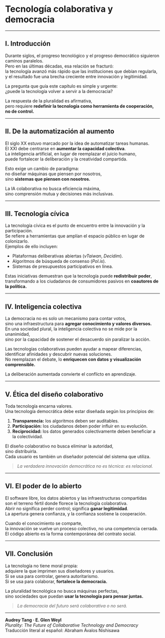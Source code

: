# Tecnología colaborativa y democracia

---

## I. Introducción

Durante siglos, el progreso tecnológico y el progreso democrático siguieron caminos paralelos.  
Pero en las últimas décadas, esa relación se fracturó:  
la tecnología avanzó más rápido que las instituciones que debían regularla,  
y el resultado fue una brecha creciente entre innovación y legitimidad.

La pregunta que guía este capítulo es simple y urgente:  
¿puede la tecnología volver a servir a la democracia?

La respuesta de la pluralidad es afirmativa,  
pero requiere **redefinir la tecnología como herramienta de cooperación, no de control.**

---

## II. De la automatización al aumento

El siglo XX estuvo marcado por la idea de automatizar tareas humanas.  
El XXI debe centrarse en **aumentar la capacidad colectiva**.  
La inteligencia artificial, en lugar de reemplazar el juicio humano,  
puede fortalecer la deliberación y la creatividad compartida.

Esto exige un cambio de paradigma:  
no diseñar máquinas que piensen por nosotros,  
sino **sistemas que piensen con nosotros.**

La IA colaborativa no busca eficiencia máxima,  
sino comprensión mutua y decisiones más inclusivas.

---

## III. Tecnología cívica

La tecnología cívica es el punto de encuentro entre la innovación y la participación.  
Se refiere a herramientas que amplían el espacio público en lugar de colonizarlo.  
Ejemplos de ello incluyen:
- Plataformas deliberativas abiertas (*vTaiwan*, *Decidim*).  
- Algoritmos de búsqueda de consenso (*Pol.is*).  
- Sistemas de presupuestos participativos en línea.  

Estas iniciativas demuestran que la tecnología puede **redistribuir poder**,  
transformando a los ciudadanos de consumidores pasivos en **coautores de la política.**

---

## IV. Inteligencia colectiva

La democracia no es solo un mecanismo para contar votos,  
sino una infraestructura para **agregar conocimiento y valores diversos.**  
En una sociedad plural, la inteligencia colectiva no se mide por la unanimidad,  
sino por la capacidad de sostener el desacuerdo sin paralizar la acción.

Las tecnologías colaborativas pueden ayudar a mapear diferencias,  
identificar afinidades y descubrir nuevas soluciones.  
No reemplazan el debate, lo **enriquecen con datos y visualización comprensible.**

La deliberación aumentada convierte el conflicto en aprendizaje.

---

## V. Ética del diseño colaborativo

Toda tecnología encarna valores.  
Una tecnología democrática debe estar diseñada según los principios de:
1. **Transparencia:** los algoritmos deben ser auditables.  
2. **Participación:** los ciudadanos deben poder influir en su evolución.  
3. **Reciprocidad:** los datos generados colectivamente deben beneficiar a la colectividad.  

El diseño colaborativo no busca eliminar la autoridad,  
sino distribuirla.  
Cada usuario es también un diseñador potencial del sistema que utiliza.

> *La verdadera innovación democrática no es técnica: es relacional.*

---

## VI. El poder de lo abierto

El software libre, los datos abiertos y las infraestructuras compartidas  
son el terreno fértil donde florece la tecnología colaborativa.  
Abrir no significa perder control; significa **ganar legitimidad**.  
La apertura genera confianza, y la confianza sostiene la cooperación.

Cuando el conocimiento se comparte,  
la innovación se vuelve un proceso colectivo, no una competencia cerrada.  
El código abierto es la forma contemporánea del contrato social.

---

## VII. Conclusión

La tecnología no tiene moral propia:  
adquiere la que imprimen sus diseñadores y usuarios.  
Si se usa para controlar, genera autoritarismo.  
Si se usa para colaborar, **fortalece la democracia.**

La pluralidad tecnológica no busca máquinas perfectas,  
sino sociedades que puedan **usar la tecnología para pensar juntas.**

> *La democracia del futuro será colaborativa o no será.*

---

**Audrey Tang · E. Glen Weyl**  
*Plurality: The Future of Collaborative Technology and Democracy*  
Traducción literal al español: Abraham Ávalos Nishisawa
